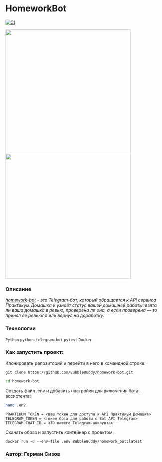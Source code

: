 # HomeworkBot

[![CI](https://github.com/8ubble8uddy/homework-bot/workflows/homework-bot/badge.svg
)](https://github.com/8ubble8uddy/homework-bot/actions/workflows/hwbot_workflow.yml)

<kbd><img width="400" src="https://user-images.githubusercontent.com/83628490/171296374-c3766223-8aa7-4981-8040-f9d20a58ca50.png"></kbd>
<kbd><img width="400" src="https://user-images.githubusercontent.com/83628490/171296412-7e51528d-663b-4902-95b3-4f2f55728f8a.png"></kbd>

### **Описание**

_[homework-bot](https://github.com/8ubble8uddy/homework-bot) - это Telegram-бот, который обращается к API сервиса Практикум.Домашка и узнаёт статус вашей домашней работы: взята ли ваша домашка в ревью, проверена ли она, а если проверена — то принял её ревьюер или вернул на доработку._

### **Технологии**

```Python``` ```python-telegram-bot``` ```pytest``` ```Docker```

### **Как запустить проект:**

Клонировать репозиторий и перейти в него в командной строке:
```
git clone https://github.com/8ubble8uddy/homework-bot.git
```
```sh
cd homework-bot
```

Создать файл .env и добавить настройки для включения бота-ассистента:
```sh
nano .env
```
```
PRAKTIKUM_TOKEN = <ваш токен для доступа к API Практикум.Домашка>
TELEGRAM_TOKEN = <токен бота для работы с Bot API Telegram>
TELEGRAM_CHAT_ID = <ID вашего Telegram-аккаунта>
```

Скачать образ и запустить контейнер с проектом:
```
docker run -d --env-file .env 8ubble8uddy/homework_bot:latest
```

### Автор: Герман Сизов
